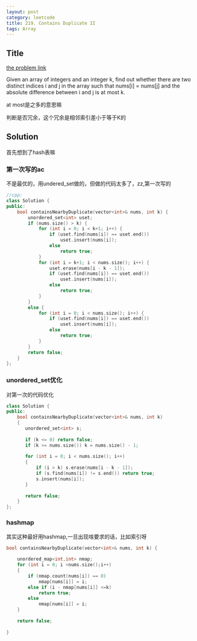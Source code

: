 ```yaml
---
layout: post
category: leetcode
title: 219. Contains Duplicate II
tags: Array
---
```

## Title
[the problem link](https://leetcode.com/problems/contains-duplicate-ii/description/)

Given an array of integers and an integer k, find out whether there are two distinct indices i and j in the array such that nums[i] = nums[j] and the absolute difference between i and j is at most k.

at most是之多的意思嘛

判断是否冗余，这个冗余是相邻索引差小于等于K的

## Solution
首先想到了hash表嘛

### 第一次写的ac
不是最优的，用undered_set做的，但做的代码太多了，zz,第一次写的

```c++
//cpp:
class Solution {
public:
	bool containsNearbyDuplicate(vector<int>& nums, int k) {
		unordered_set<int> uset;
		if (nums.size() > k) {
			for (int i = 0; i < k+1; i++) {
				if (uset.find(nums[i]) == uset.end())
					uset.insert(nums[i]);
				else
					return true;
			}
			for (int i = k+1; i < nums.size(); i++) {
				uset.erase(nums[i - k - 1]);
				if (uset.find(nums[i]) == uset.end())
					uset.insert(nums[i]);
				else
					return true;
			}
		}
		else {
			for (int i = 0; i < nums.size(); i++) {
				if (uset.find(nums[i]) == uset.end())
					uset.insert(nums[i]);
				else
					return true;
			}
		}
		return false;
	}
};
```


### unordered_set优化
对第一次的代码优化

```c++
class Solution {
public:
    bool containsNearbyDuplicate(vector<int>& nums, int k)
    {
       unordered_set<int> s;
       
       if (k <= 0) return false;
       if (k >= nums.size()) k = nums.size() - 1;
       
       for (int i = 0; i < nums.size(); i++)
       {
           if (i > k) s.erase(nums[i - k - 1]);
           if (s.find(nums[i]) != s.end()) return true;
           s.insert(nums[i]);
       }
       
       return false;
    }
};
```

### hashmap
其实这种最好用hashmap,一旦出现啥要求的话，比如索引呀

```c++
bool containsNearbyDuplicate(vector<int>& nums, int k) {
    
    unordered_map<int,int> nmap;
    for (int i = 0; i <nums.size();i++)
    {
        if (nmap.count(nums[i]) == 0)
            nmap[nums[i]] = i;
        else if (i - nmap[nums[i]] <=k)
            return true;
        else
            nmap[nums[i]] = i;
    }
    
    return false;
    
}
```